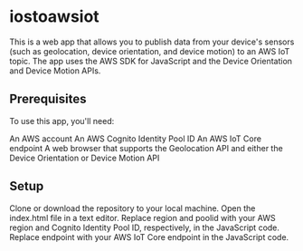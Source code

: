 # iostoawsiot

This is a web app that allows you to publish data from your device's sensors (such as geolocation, device orientation, and device motion) to an AWS IoT topic. The app uses the AWS SDK for JavaScript and the Device Orientation and Device Motion APIs.

## Prerequisites
To use this app, you'll need:

An AWS account
An AWS Cognito Identity Pool ID
An AWS IoT Core endpoint
A web browser that supports the Geolocation API and either the Device Orientation or Device Motion API

## Setup
Clone or download the repository to your local machine.
Open the index.html file in a text editor.
Replace region and poolid with your AWS region and Cognito Identity Pool ID, respectively, in the JavaScript code.
Replace endpoint with your AWS IoT Core endpoint in the JavaScript code.




